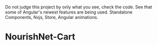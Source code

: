 Do not judge this project by only what you see, check the code. See that some of Angular's newest features are being used. Standalone Components, Nxjs, Store, Angular animations. 
# NourishNet-Cart
